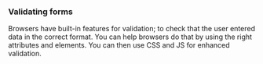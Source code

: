 ### Validating forms
Browsers have built-in features for validation; to check that the user entered data in the correct format. You can help browsers do that by using the right attributes and elements. You can then use CSS and JS for enhanced validation.

